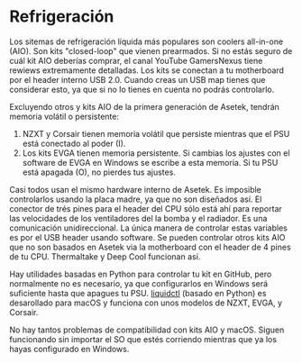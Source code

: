 # Refrigeración

Los sitemas de refrigeración líquida más populares son coolers all-in-one (AIO). Son kits "closed-loop" que vienen prearmados. Si no estás seguro de cuál kit AIO deberías comprar, el canal YouTube GamersNexus tiene rewiews extremamente detalladas. Los kits se conectan a tu motherboard por el header interno USB 2.0. Cuando creas un USB map tienes que considerar esto, ya que si no lo tienes en cuenta no podrás controlarlo. 

Excluyendo otros y kits AIO de la primera generación de Asetek, tendrán memoria volátil o persistente:

1. NZXT y Corsair tienen memoria volátil que persiste mientras que el PSU está conectado al poder (I).
2. Los kits EVGA tienen memoria persistente. Si cambias los ajustes con el software de EVGA en Windows se escribe a esta memoria. Si tu PSU está apagada (O), no pierdes tus ajustes.

Casi todos usan el mismo hardware interno de Asetek. Es imposible controlarlos usando la placa madre, ya que no son diseñados así. El conector de trés pines para el header del CPU sólo está ahí para reportar las velocidades de los ventiladores del la bomba y el radiador. Es una comunicación unidireccional. La única manera de controlar estas variables es por el USB header usando software. Se pueden controlar otros kits AIO que no son basados en Asetek via la motherboard con el header de 4 pines de tu CPU. Thermaltake y Deep Cool funcionan así.

Hay utilidades basadas en Python para controlar tu kit en GitHub, pero normalmente no es necesario, ya que configurarlos en Windows será suficiente hasta que apagues tu PSU. [liquidctl](https://github.com/jonasmalacofilho/liquidctl) (basado en Python) es desarollado para macOS y funciona con unos modelos de NZXT, EVGA, y Corsair.

No hay tantos problemas de compatibilidad con kits AIO y macOS. Siguen funcionando sin importar el SO que estés corriendo mientras que ya los hayas configurado en Windows.
